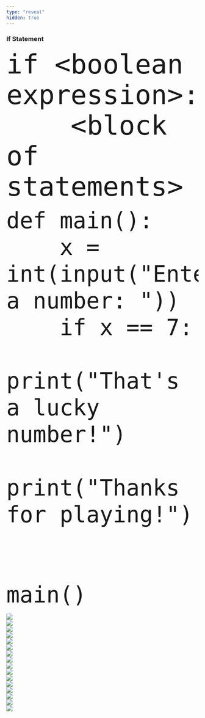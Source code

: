 ```yaml
---
type: "reveal"
hidden: true
---
```

<section>
    <h3>If Statement</h3>
    <pre><code style="font-size: 70px; line-height: 80px" class="language-python stretch">if &lt;boolean expression>:
    &lt;block of statements>
</code></pre>
</section>
<section>
    <pre><code style="font-size: 58px; line-height: 70px" class="language-python stretch">def main():
    x = int(input("Enter a number: "))
    if x == 7:
        print("That's a lucky number!")
    print("Thanks for playing!")<br><br>
main()
</code></pre>
</section>
<section>
	<img class="stretch plain" src="/cc110/images/lab7/tutor5_1.png">
</section>
<section>
	<img class="stretch plain" src="/cc110/images/lab7/tutor5_2.png">
</section>
<section>
	<img class="stretch plain" src="/cc110/images/lab7/tutor5_3.png">
</section>
<section>
	<img class="stretch plain" src="/cc110/images/lab7/tutor5_4.png">
</section>
<section>
	<img class="stretch plain" src="/cc110/images/lab7/tutor5_5.png">
</section>
<section>
	<img class="stretch plain" src="/cc110/images/lab7/tutor5_6.png">
</section>
<section>
	<img class="stretch plain" src="/cc110/images/lab7/tutor5_7.png">
</section>
<section>
	<img class="stretch plain" src="/cc110/images/lab7/tutor5_8.png">
</section>
<section>
	<img class="stretch plain" src="/cc110/images/lab7/tutor5_1.gif">
</section>
<section>
	<img class="stretch plain" src="/cc110/images/lab7/tutor5_4.png">
</section>
<section>
	<img class="stretch plain" src="/cc110/images/lab7/tutor5_9.png">
</section>
<section>
	<img class="stretch plain" src="/cc110/images/lab7/tutor5_10.png">
</section>
<section>
	<img class="stretch plain" src="/cc110/images/lab7/tutor5_11.png">
</section>
<section>
	<img class="stretch plain" src="/cc110/images/lab7/tutor5_12.png">
</section>
<section>
	<img class="stretch plain" src="/cc110/images/lab7/tutor5_13.png">
</section>
<section>
	<img class="stretch plain" src="/cc110/images/lab7/tutor5_2.gif">
</section>